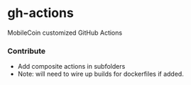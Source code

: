 # gh-actions
MobileCoin customized GitHub Actions

### Contribute

- Add composite actions in subfolders
- Note: will need to wire up builds for dockerfiles if added.
